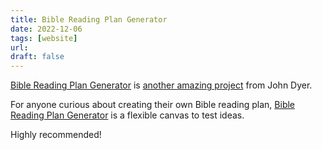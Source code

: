 ```yaml
---
title: Bible Reading Plan Generator
date: 2022-12-06
tags: [website]
url:
draft: false
---
```


[Bible Reading Plan Generator](https://biblereadingplangenerator.com/) is [another amazing project](https://j.hn/projects/) from John Dyer.

For anyone curious about creating their own Bible reading plan, [Bible Reading Plan Generator](https://biblereadingplangenerator.com/) is a flexible canvas to test ideas. 

Highly recommended!